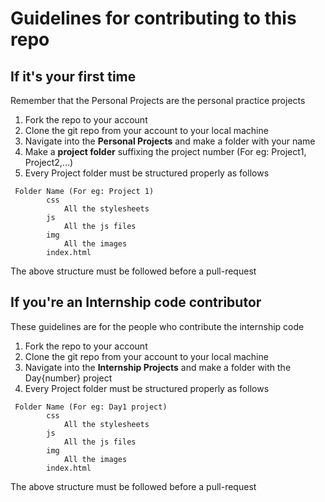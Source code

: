# Guidelines for contributing to this repo


## If it's your first time
Remember that the Personal Projects are the personal practice projects

1. Fork the repo to your account
2. Clone the git repo from your account to your local machine
3. Navigate into the **Personal Projects** and make a folder with your name
4. Make a **project folder** suffixing the project number (For eg: Project1, Project2,...)
5. Every Project folder must be structured properly as follows
```
 Folder Name (For eg: Project 1)
        css
            All the stylesheets
        js
            All the js files
        img
            All the images
        index.html
```
The above structure must be followed before a pull-request

## If you're an Internship code contributor

These guidelines are for the people who contribute the internship code
1. Fork the repo to your account
2. Clone the git repo from your account to your local machine
3. Navigate into the **Internship Projects** and make a folder with the Day{number} project
4. Every Project folder must be structured properly as follows
```
 Folder Name (For eg: Day1 project)
        css
            All the stylesheets
        js
            All the js files
        img
            All the images
        index.html
```
The above structure must be followed before a pull-request

